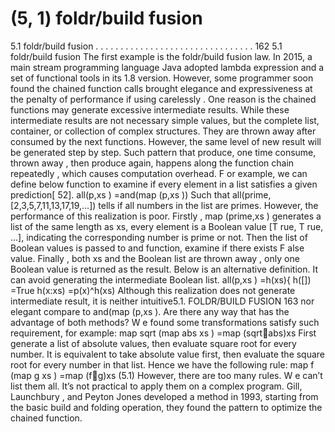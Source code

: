 # (5, 1) foldr/build fusion

5.1 foldr/build fusion . . . . . . . . . . . . . . . . . . . . . . . . . . . . . . . . 162
5.1 foldr/build fusion
The first example is the foldr/build fusion law. In 2015, a main stream programming
language Java adopted lambda expression and a set of functional tools in its 1.8 version.
However, some programmer soon found the chained function calls brought elegance and
expressiveness at the penalty of performance if using carelessly . One reason is the chained
functions may generate excessive intermediate results. While these intermediate results
are not necessary simple values, but the complete list, container, or collection of complex
structures. They are thrown away after consumed by the next functions. However, the
same level of new result will be generated step by step. Such pattern that produce,
one time consume, thrown away , then produce again, happens along the function chain
repeatedly , which causes computation overhead.
F or example, we can define below function to examine if every element in a list satisfies
a given prediction[ 52].
all(p,xs ) =and(map (p,xs ))
Such that all(prime, [2,3,5,7,11,13,17,19,...]) tells if all numbers in the list are
primes. However, the performance of this realization is poor. Firstly , map (prime,xs )
generates a list of the same length as xs, every element is a Boolean value [T rue, T rue,
...], indicating the corresponding number is prime or not. Then the list of Boolean values
is passed to and function, examine if there exists F alse value. Finally , both xs and the
Boolean list are thrown away , only one Boolean value is returned as the result.
Below is an alternative definition. It can avoid generating the intermediate Boolean
list.
all(p,xs ) =h(xs){
h([]) =True
h(x:xs) =p(x)^h(xs)
Although this realization does not generate intermediate result, it is neither intuitive5.1. FOLDR/BUILD FUSION 163
nor elegant compare to and(map (p,xs ). Are there any way that has the advantage of
both methods? W e found some transformations satisfy such requirement, for example:
map sqrt (map abs xs ) =map (sqrtabs)xs
First generate a list of absolute values, then evaluate square root for every number. It
is equivalent to take absolute value first, then evaluate the square root for every number
in that list. Hence we have the following rule:
map f (map g xs ) =map (fg)xs (5.1)
However, there are too many rules. W e can’t list them all. It’s not practical to apply
them on a complex program. Gill, Launchbury , and Peyton Jones developed a method
in 1993, starting from the basic build and folding operation, they found the pattern to
optimize the chained function.
